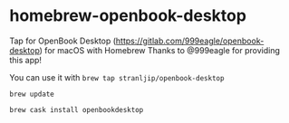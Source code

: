 # homebrew-openbook-desktop
Tap for OpenBook Desktop (https://gitlab.com/999eagle/openbook-desktop) for macOS with Homebrew
Thanks to @999eagle for providing this app!

You can use it with
`brew tap stranljip/openbook-desktop`

`brew update`

`brew cask install openbookdesktop`
